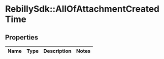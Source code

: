 # RebillySdk::AllOfAttachmentCreatedTime

## Properties
Name | Type | Description | Notes
------------ | ------------- | ------------- | -------------

